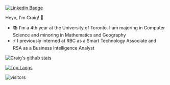 [![Linkedin Badge](https://img.shields.io/badge/-craigdsouza28-blue?style=flat&logo=Linkedin&logoColor=white&link=https://www.linkedin.com/in/craigdsouza28/)](https://www.linkedin.com/in/craigdsouza28/)

Heyo, I'm Craig! 👋

- 📚 I'm a 4th year at the University of Toronto. I am majoring in Computer Science and minoring in Mathematics and Geography
- ⚡ I previously interned at RBC as a Smart Technology Associate and RSA as a Business Intelligence Analyst

[![Craig's github stats](https://github-readme-stats.vercel.app/api?username=cra1gg&theme=dark)](https://github.com/cra1gg?tab=repositories)

[![Top Langs](https://github-readme-stats.vercel.app/api/top-langs/?username=cra1gg&theme=dark)](https://github.com/cra1gg?tab=repositories)


![visitors](https://visitor-badge.glitch.me/badge?page_id=cra1gg.visitor-badge)

<!--
**cra1gg/cra1gg** is a ✨ _special_ ✨ repository because its `README.md` (this file) appears on your GitHub profile.

Here are some ideas to get you started:

- 🔭 I’m currently working on ...
- 🌱 I’m currently learning ...
- 👯 I’m looking to collaborate on ...
- 🤔 I’m looking for help with ...
- 💬 Ask me about ...
- 📫 How to reach me: ...
- 😄 Pronouns: ...
- ⚡ Fun fact: ...
-->
